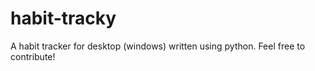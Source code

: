 # habit-tracky
A habit tracker for desktop (windows) written using python. Feel free to contribute!
